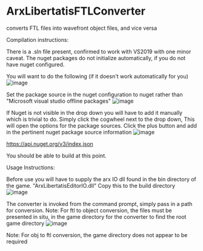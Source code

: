# ArxLibertatisFTLConverter
converts FTL files into wavefront object files, and vice versa 


Compilation instructions:

There is a .sln file present, confirmed to work with VS2019 with one minor caveat. 
The nuget packages do not initialize automatically, if you do not have nuget configured. 

You will want to do the following (if it doesn't work automatically for you)
![image](https://user-images.githubusercontent.com/991507/189041624-bb8cf607-9db0-427e-ae3b-f05d80ae43ca.png)

Set the package source in the nuget configuration to nuget rather than "Microsoft visual studio offline packages"
![image](https://user-images.githubusercontent.com/991507/189041725-84d2b6aa-6eff-41a8-a5ac-9be939926764.png)

If Nuget is not visible in the drop down you will have to add it manually which is trivial to do. 
Simply click the cogwheel next to the drop down, This will open the options for the package sources. 
Click the plus button and add in the pertinent nuget package source information
![image](https://user-images.githubusercontent.com/991507/189041920-aa6c9054-f1d5-4115-b35d-17a15a3384d0.png)

https://api.nuget.org/v3/index.json

You should be able to build at this point. 


Usage Instructions:

Before use you will have to supply the arx IO dll found in the bin directory of the game. "ArxLibertatisEditorIO.dll"
Copy this to the build directory
![image](https://user-images.githubusercontent.com/991507/189042280-2dc4e3b0-1240-45aa-a743-f14137784fc4.png)


The converter is invoked from the command prompt, simply pass in a path for conversion.
 Note: For ftl to object conversion, the files must be presented in situ, in the game directory for the converter to find the root game directory
![image](https://user-images.githubusercontent.com/991507/189042454-d7c437e7-968c-4e0a-b3e6-b7c77692d31e.png)

Note: For obj to ftl conversion, the game directory does not appear to be required


